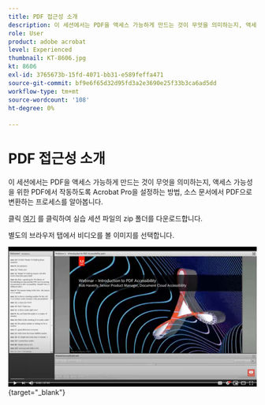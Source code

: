 ```yaml
---
title: PDF 접근성 소개
description: 이 세션에서는 PDF을 액세스 가능하게 만드는 것이 무엇을 의미하는지, 액세스 가능성을 위한 PDF에서 작동하도록 Acrobat Pro을 설정하는 방법, 소스 문서에서 PDF으로 변환하는 프로세스를 알아봅니다
role: User
product: adobe acrobat
level: Experienced
thumbnail: KT-8606.jpg
kt: 8606
exl-id: 3765673b-15fd-4071-bb31-e589feffa471
source-git-commit: bf9e6f65d32d95fd3a2e3690e25f33b3ca6ad5dd
workflow-type: tm+mt
source-wordcount: '108'
ht-degree: 0%

---
```


# PDF 접근성 소개

이 세션에서는 PDF을 액세스 가능하게 만드는 것이 무엇을 의미하는지, 액세스 가능성을 위한 PDF에서 작동하도록 Acrobat Pro을 설정하는 방법, 소스 문서에서 PDF으로 변환하는 프로세스를 알아봅니다.

클릭 [여기](../assets/accessibilitysession1.zip) 를 클릭하여 실습 세션 파일의 zip 폴더를 다운로드합니다.

별도의 브라우저 탭에서 비디오를 볼 이미지를 선택합니다.

[![세션 1 비디오](../assets/Accessibilitysession1_YT.png)](https://www.youtube.com/embed/DaadHIWHgzU){target="_blank"}

